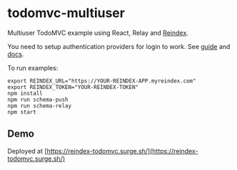 # todomvc-multiuser

Multiuser TodoMVC example using React, Relay and [Reindex](https://www.reindex.io).

You need to setup authentication providers for login to work. See 
[guide](https://www.reindex.io/docs/tutorial/authenticating-users/) and
[docs](https://www.reindex.io/docs/security/authentication/).

To run examples:

```
export REINDEX_URL="https://YOUR-REINDEX-APP.myreindex.com"
export REINDEX_TOKEN="YOUR-REINDEX-TOKEN"
npm install
npm run schema-push
npm run schema-relay
npm start
```

## Demo

Deployed at [https://reindex-todomvc.surge.sh/](https://reindex-todomvc.surge.sh/)

